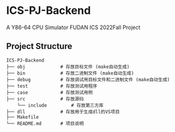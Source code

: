 # ICS-PJ-Backend

A Y86-64 CPU Simulator
FUDAN ICS 2022Fall Project

## Project Structure

```text
ICS-PJ-Backend
├── obj             # 存放目标文件 (make自动生成)
├── bin             # 存放二进制文件 (make自动生成)
├── debug           # 存放调试用目标文件和二进制文件 (make自动生成)
├── test            # 存放测试用程序
├── case            # 存放测试用例
├── src             # 存放源码
    └── include         # 存放第三方库
├── dll             # 存放用于生成dll的VS项目
├── Makefile
└── README.md       # 项目说明
```

